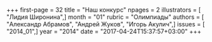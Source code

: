 +++
first-page = 32
title = "Наш конкурс"
npages = 2
illustrators = [ "Лидия Широнина",]
month = "01"
rubric = "Олимпиады"
authors = [ "Александр Абрамов", "Андрей Жуков", "Игорь Акулич",]
issues = [ "2014_01",]
year = "2014"
date = "2017-04-24T15:37:57+03:00"
+++

